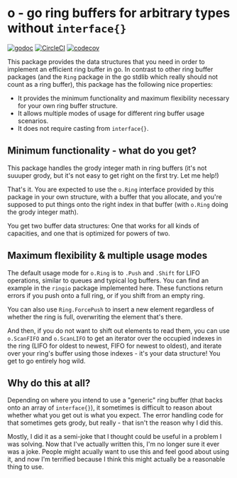 # o - go ring buffers for arbitrary types without `interface{}`
[![godoc](https://godoc.org/github.com/antifuchs/o?status.svg)](http://godoc.org/github.com/antifuchs/o) [![CircleCI](https://circleci.com/gh/antifuchs/o.svg?style=svg)](https://circleci.com/gh/antifuchs/o) [![codecov](https://codecov.io/gh/antifuchs/o/branch/master/graph/badge.svg)](https://codecov.io/gh/antifuchs/o)


This package provides the data structures that you need in order to
implement an efficient ring buffer in go. In contrast to other ring
buffer packages (and the `Ring` package in the go stdlib which really
should not count as a ring buffer), this package has the following
nice properties:

* It provides the minimum functionality and maximum flexibility
  necessary for your own ring buffer structure.
* It allows multiple modes of usage for different ring buffer usage
  scenarios.
* It does not require casting from `interface{}`.

## Minimum functionality - what do you get?

This package handles the grody integer math in ring buffers (it's not
suuuper grody, but it's not easy to get right on the first try. Let me
help!)

That's it. You are expected to use the `o.Ring` interface provided by
this package in your own structure, with a buffer that you allocate,
and you're supposed to put things onto the right index in that buffer
(with `o.Ring` doing the grody integer math).

You get two buffer data structures: One that works for all kinds of
capacities, and one that is optimized for powers of two.

## Maximum flexibility & multiple usage modes

The default usage mode for `o.Ring` is to `.Push` and `.Shift` for
LIFO operations, similar to queues and typical log buffers. You can
find an example in the `ringio` package implemented here. These
functions return errors if you push onto a full ring, or if you shift
from an empty ring.

You can also use `Ring.ForcePush` to insert a new element regardless
of whether the ring is full, overwriting the element that's there.

And then, if you do not want to shift out elements to read them, you
can use `o.ScanFIFO` and `o.ScanLIFO` to get an iterator over the
occupied indexes in the ring (LIFO for oldest to newest, FIFO for
newest to oldest), and iterate over your ring's buffer using those
indexes - it's your data structure! You get to go entirely hog wild.

## Why do this at all?

Depending on where you intend to use a "generic" ring buffer (that
backs onto an array of `interface{}`), it sometimes is difficult to
reason about whether what you get out is what you expect. The error
handling code for that sometimes gets grody, but really - that isn't
the reason why I did this.

Mostly, I did it as a semi-joke that I thought could be useful in a
problem I was solving. Now that I've actually written this, I'm no
longer sure it ever was a joke. People might acually want to use this
and feel good about using it, and now I'm terrified because I think
this might actually be a reasonable thing to use.
